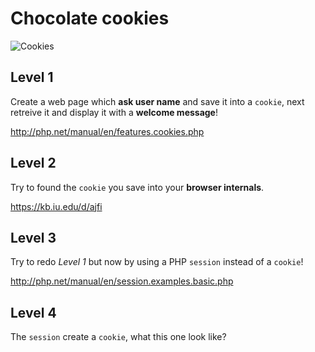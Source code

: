 # Chocolate cookies

![Cookies](https://upload.wikimedia.org/wikipedia/commons/b/b9/Chocolate_Chip_Cookies_-_kimberlykv.jpg)

## Level 1

Create a web page which **ask user name** and save it into a `cookie`, next retreive it and display it with a **welcome message**!

http://php.net/manual/en/features.cookies.php

## Level 2

Try to found the `cookie` you save into your **browser internals**.

https://kb.iu.edu/d/ajfi

## Level 3

Try to redo _Level 1_ but now by using a PHP `session` instead of a `cookie`!

http://php.net/manual/en/session.examples.basic.php

## Level 4

The `session` create a `cookie`, what this one look like?
